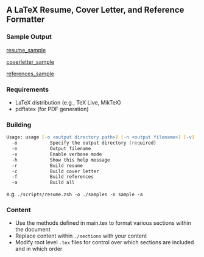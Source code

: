## A LaTeX Resume, Cover Letter, and Reference Formatter

### Sample Output
[resume_sample](samples/sample.pdf)

[coverletter_sample](samples/sample_cover_letter.pdf)

[references_sample](samples/sample_references.pdf)

### Requirements
- LaTeX distribution (e.g., TeX Live, MikTeX)
- pdflatex (for PDF generation)

### Building

```zsh
Usage: usage [-o <output directory path>] [-n <output filename>] [-v] [-h] [-r] [-c] [-f] [-a]
  -o            Specify the output directory (required)
  -n            Output filename
  -v            Enable verbose mode
  -h            Show this help message
  -r            Build resume
  -c            Build cover letter
  -f            Build references
  -a            Build all
```

e.g. `./scripts/resume.zsh -o ./samples -n sample -a`

### Content
- Use the methods defined in main.tex to format various sections within the document
- Replace content within `./sections` with your content
- Modify root level `.tex` files for control over which sections are included and in which order
